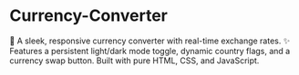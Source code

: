 # Currency-Converter
💸 A sleek, responsive currency converter with real-time exchange rates. ✨ Features a persistent light/dark mode toggle, dynamic country flags, and a currency swap button. Built with pure HTML, CSS, and JavaScript.
